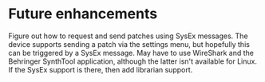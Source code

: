 # Future enhancements

Figure out how to request and send patches using SysEx messages. The device
supports sending a patch via the settings menu, but hopefully this can be
triggered by a SysEx message. May have to use WireShark and the Behringer
SynthTool application, although the latter isn't available for Linux. If the
SysEx support is there, then add librarian support.
